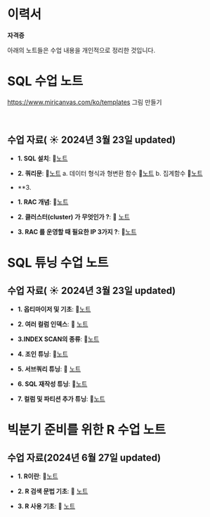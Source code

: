 # 이력서
**자격증**

아래의 노트들은 수업 내용을 개인적으로 정리한 것입니다.

# SQL 수업 노트

https://www.miricanvas.com/ko/templates 그림 만들기 

&nbsp;

## 수업 자료( ☀️ 2024년 3월 23일 updated)

- **1. SQL 설치**: 📄[노트](https://www.notion.so/1ad8860fd9414a74a6b5f3db25684c46?pvs=4)
- **2. 쿼리문**: 📄[노트](https://www.notion.so/QUERY-da347a2ba85341fcaf7baa4a99493ac2?pvs=4)
      a. 데이터 형식과 형변환 함수 📄[노트](https://www.notion.so/0fabe2c7bb9b4df1b43955ea966fc61b?pvs=4)
      b. 집계함수 📄[노트](https://www.notion.so/497e880da2f3440eaed3708f87ef3882?pvs=4)
- **3. 


- **1. RAC 개념**:  📄[노트](https://github.com/oracleyu01/rac_class/blob/main/rac%EA%B0%9C%EB%85%90.md)
  &nbsp;
  
- **2. 클러스터(cluster) 가 무엇인가 ?**: 📄 [노트](https://www.notion.so/QUERY-da347a2ba85341fcaf7baa4a99493ac2?pvs=4)
  
- **3. RAC 를 운영할 때 필요한 IP 3가지 ?**: 📄[노트](https://github.com/oracleyu01/rac_class/blob/main/RAC%ED%95%B5%EC%8B%AC3.%20RAC%20%EB%A5%BC%20%EC%9A%B4%EC%98%81%ED%95%A0%20%EB%95%8C%20%ED%95%84%EC%9A%94%ED%95%9C%20IP%203%EA%B0%80%EC%A7%80.md)







# SQL 튜닝 수업 노트

## 수업 자료( ☀️ 2024년 3월 23일 updated)


- **1. 옵티마이저 및 기초**:  📄[노트](https://www.notion.so/bbc5f2e84be44dd1a82627931a2ce6a0?pvs=4)
  &nbsp;
  
- **2. 여러 컬럼 인덱스**: 📄 [노트](https://www.notion.so/QUERY-da347a2ba85341fcaf7baa4a99493ac2?pvs=4)
  
- **3.INDEX SCAN의 종류**: 📄[노트](https://www.notion.so/index-scan-770c14c6a9f449329881c866ba71eb00?pvs=4)

- **4. 조인 튜닝**:  📄[노트](https://www.notion.so/6eda3cf2c6ca4ba4839e3933cc9bc2be?pvs=4)
  
- **5. 서브쿼리 튜닝**: 📄 [노트](https://www.notion.so/35bd40778a844139ae911e9df00ac3fe?pvs=4)
  
- **6. SQL 재작성 튜닝**: 📄[노트](https://www.notion.so/SQL-8bba6dc942e44e4598fb9d183fe62249?pvs=4)
  
- **7. 컬럼 및 파티션 추가 튜닝**: 📄[노트](https://www.notion.so/51bafe32039e45209ece674da43d87e7?pvs=4)





# 빅분기 준비를 위한 R 수업 노트

## 수업 자료(2024년 6월 27일 updated)


- **1. R이란**:  📄[노트](https://www.notion.so/R-7bd00e4944224b71895dfefcc34fa70a?pvs=4)
  
- **2. R 검색 문법 기초**: 📄 [노트](https://www.notion.so/R-8388aec5699644d4999539a32f9acc62?pvs=4)

- **3. R 사용 기초**: 📄 [노트](https://www.notion.so/R-6da2269874e74a11ba5a6ac77d96a7a1?pvs=4)

